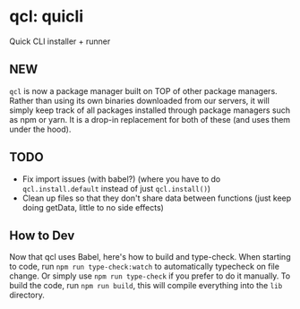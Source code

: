 # qcl: quicli

Quick CLI installer + runner

## NEW

`qcl` is now a package manager built on TOP of other package managers. Rather than using its own binaries downloaded from our servers, it will simply keep track of all packages installed through package managers such as npm or yarn. It is a drop-in replacement for both of these (and uses them under the hood).

## TODO

- Fix import issues (with babel?) (where you have to do `qcl.install.default` instead of just `qcl.install()`)
- Clean up files so that they don't share data between functions (just keep doing getData, little to no side effects)

## How to Dev

Now that qcl uses Babel, here's how to build and type-check.
When starting to code, run `npm run type-check:watch` to automatically typecheck on file change. Or simply use `npm run type-check` if you prefer to do it manually.
To build the code, run `npm run build`, this will compile everything into the `lib` directory.
